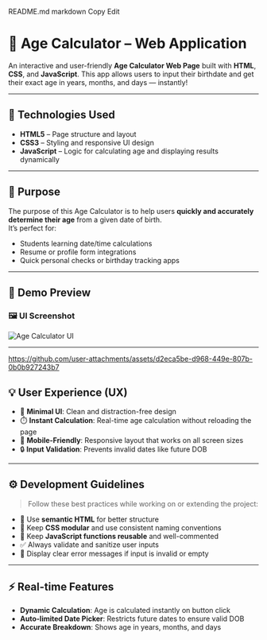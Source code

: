    README.md
markdown
Copy
Edit
# 🎂 Age Calculator – Web Application

An interactive and user-friendly **Age Calculator Web Page** built with **HTML**, **CSS**, and **JavaScript**. This app allows users to input their birthdate and get their exact age in years, months, and days — instantly!

---

## 🔧 Technologies Used

- **HTML5** – Page structure and layout  
- **CSS3** – Styling and responsive UI design  
- **JavaScript** – Logic for calculating age and displaying results dynamically

---

## 🎯 Purpose

The purpose of this Age Calculator is to help users **quickly and accurately determine their age** from a given date of birth.  
It’s perfect for:
- Students learning date/time calculations  
- Resume or profile form integrations  
- Quick personal checks or birthday tracking apps

---
## 📸 Demo Preview

### 🖼️ UI Screenshot

![Age Calculator UI](./Sample%20of%20project...png)

---






https://github.com/user-attachments/assets/d2eca5be-d968-449e-807b-0b0b927243b7






 


## 💡 User Experience (UX)

- 🎨 **Minimal UI**: Clean and distraction-free design
- ⏱️ **Instant Calculation**: Real-time age calculation without reloading the page
- 📱 **Mobile-Friendly**: Responsive layout that works on all screen sizes
- 🔒 **Input Validation**: Prevents invalid dates like future DOB

---

## ⚙️ Development Guidelines

> Follow these best practices while working on or extending the project:

- 🧱 Use **semantic HTML** for better structure  
- 🎨 Keep **CSS modular** and use consistent naming conventions  
- 🧠 Keep **JavaScript functions reusable** and well-commented  
- ✅ Always validate and sanitize user inputs  
- 💬 Display clear error messages if input is invalid or empty

---

## ⚡ Real-time Features

- **Dynamic Calculation**: Age is calculated instantly on button click  
- **Auto-limited Date Picker**: Restricts future dates to ensure valid DOB  
- **Accurate Breakdown**: Shows age in years, months, and days

